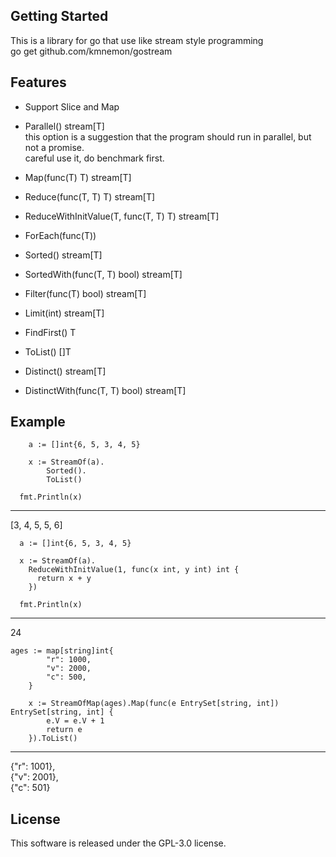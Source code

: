 
## Getting Started
This is a library for go that use like stream style programming  
go get github.com/kmnemon/gostream  

## Features
- Support Slice and Map
  
- Parallel() stream[T]  
this option is a suggestion that the program should run in parallel, but not a promise.  
careful use it, do benchmark first.  
  
- Map(func(T) T) stream[T]
- Reduce(func(T, T) T) stream[T]
- ReduceWithInitValue(T, func(T, T) T) stream[T]
- ForEach(func(T))
- Sorted() stream[T]
- SortedWith(func(T, T) bool) stream[T]
- Filter(func(T) bool) stream[T]
- Limit(int) stream[T]
- FindFirst() T
- ToList() []T
- Distinct() stream[T]
- DistinctWith(func(T, T) bool) stream[T]

## Example
```
	a := []int{6, 5, 3, 4, 5}

	x := StreamOf(a).
		Sorted().
		ToList()

  fmt.Println(x)
```
-----------
[3, 4, 5, 5, 6]

```
  a := []int{6, 5, 3, 4, 5}

  x := StreamOf(a).  
    ReduceWithInitValue(1, func(x int, y int) int {  
      return x + y  
    })

  fmt.Println(x)
```
-----------
24

```
ages := map[string]int{
		"r": 1000,
		"v": 2000,
		"c": 500,
	}

	x := StreamOfMap(ages).Map(func(e EntrySet[string, int]) EntrySet[string, int] {
		e.V = e.V + 1
		return e
	}).ToList()
```
-----------
{"r": 1001},  
{"v": 2001},  
{"c": 501}  

## License

This software is released under the GPL-3.0 license.  